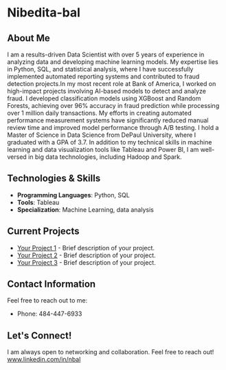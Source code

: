 # Nibedita-bal
## About Me
I am a results-driven Data Scientist with over 5 years of experience in analyzing data and developing machine learning models. My expertise lies in Python, SQL, and statistical analysis, where I have successfully implemented automated reporting systems and contributed to fraud detection projects.In my most recent role at Bank of America, I worked on high-impact projects involving AI-based models to detect and analyze fraud. I developed classification models using XGBoost and Random Forests, achieving over 96% accuracy in fraud prediction while processing over 1 million daily transactions. My efforts in creating automated performance measurement systems have significantly reduced manual review time and improved model performance through A/B testing.
I hold a Master of Science in Data Science from DePaul University, where I graduated with a GPA of 3.7. In addition to my technical skills in machine learning and data visualization tools like Tableau and Power BI, I am well-versed in big data technologies, including Hadoop and Spark.

## Technologies & Skills
- **Programming Languages**: Python, SQL
- **Tools**: Tableau
- **Specialization**: Machine Learning, data analysis

## Current Projects
- [Your Project 1](#) - Brief description of your project.
- [Your Project 2](#) - Brief description of your project.
- [Your Project 3](#) - Brief description of your project.

## Contact Information
Feel free to reach out to me:
- Phone: 484-447-6933

## Let's Connect!
I am always open to networking and collaboration. Feel free to reach out!
www.linkedin.com/in/nbal
